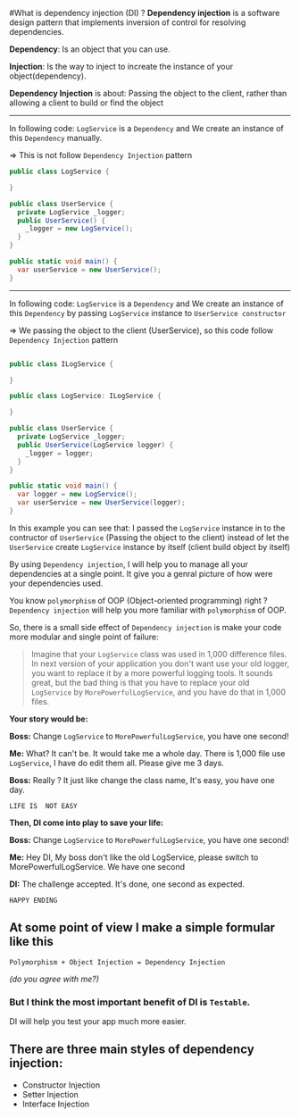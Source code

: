 #What is dependency injection (DI) ?
**Dependency injection** is a software design pattern that implements inversion of control for resolving dependencies.

**Dependency**: Is an object that you can use. 

**Injection**: Is the way to inject to increate the instance of your object(dependency).

**Dependency Injection** is about: Passing the object to the client, rather than allowing a client to build or find the object


---
In following code: `LogService` is a `Dependency` and We create an instance of this `Dependency` manually.

=> This is not follow `Dependency Injection` pattern

```C#
public class LogService {

}

public class UserService {
  private LogService _logger;
  public UserService() {
    _logger = new LogService();
  }
}

public static void main() {
  var userService = new UserService();
}
```

---

In following code: `LogService` is a `Dependency` and We create an instance of this `Dependency` by passing `LogService` instance to `UserService constructor`

=> We passing the object to the client (UserService), so this code follow `Dependency Injection` pattern

```C#

public class ILogService {

}

public class LogService: ILogService {

}

public class UserService {
  private LogService _logger;
  public UserService(LogService logger) {
    _logger = logger;
  }
}

public static void main() {
  var logger = new LogService();
  var userService = new UserService(logger);
}
```

In this example you can see that: I passed the `LogService` instance in to the contructor of `UserService` (Passing the object to the client) instead of let the `UserService` create `LogService` instance by itself (client build object by itself)

By using `Dependency injection`, I will help you to manage all your dependencies at a single point. It give you a genral picture of how were your dependencies used. 

You know `polymorphism` of OOP (Object-oriented programming) right ? `Dependency injection` will help you more familiar with `polymorphism` of OOP. 

So, there is a small side effect of `Dependency injection` is make your code more modular and single point of failure:  

> Imagine that your `LogService` class was used in 1,000 difference files. In next version of your application you don't want use your old logger, you want to replace it by a more powerful logging tools.  It sounds great, but the bad thing is that you have to replace your old `LogService` by `MorePowerfulLogService`, and you have do that in 1,000 files.

**Your story would be:**

**Boss:** Change `LogService` to  `MorePowerfulLogService`, you have one second!

**Me:** What? It can't be. It would take me a whole day. There is 1,000 file use `LogService`, I have do edit them all. Please give me 3 days. 

**Boss:** Really ? It just like change the class name, It's easy, you have one day.

`LIFE IS  NOT EASY`




**Then, DI come into play to save your life:**

**Boss:** Change `LogService` to  `MorePowerfulLogService`, you have one second!

**Me:** Hey DI, My boss don't like the old LogService, please switch to MorePowerfulLogService. We have one second

**DI:** The challenge accepted. It's done, one second as expected. 

`HAPPY ENDING`


## At some point of view I make a simple formular like this 

    Polymorphism + Object Injection = Dependency Injection
*(do you agree with me?)*



### But I think the most important benefit of DI is `Testable`.

DI will help you test your app much more easier.  


## There are three main styles of dependency injection:
* Constructor Injection
* Setter Injection
* Interface Injection

